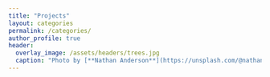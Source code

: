 ```yaml
---
title: "Projects"
layout: categories
permalink: /categories/
author_profile: true
header:
  overlay_image: /assets/headers/trees.jpg
  caption: "Photo by [**Nathan Anderson**](https://unsplash.com/@nathananderson) on [**Unsplash**](https://unsplash.com/photos/-6SPgTK2pOE)"
---
```


